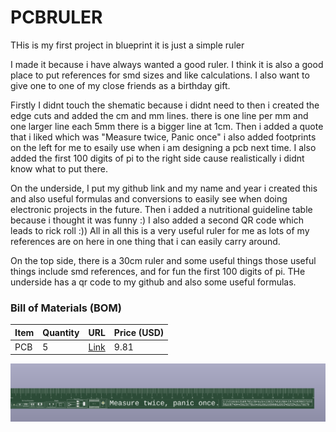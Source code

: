 # PCBRULER
 THis is my first project in blueprint it is just a simple ruler
 
 I made it because i have always wanted a good ruler. I think it is also a good place to put references for smd sizes and like calculations. I also want to give one to one of my close friends as a birthday gift.
 
 Firstly I didnt touch the shematic because i didnt need to then i created the edge cuts and added the cm and mm lines. there is one line per mm and one larger line each 5mm there is a bigger line at 1cm. Then i added a quote that i liked which was "Measure twice, Panic once" i also added footprints on the left for me to esaily use when i am designing a pcb next time. I also added the first 100 digits of pi to the right side cause realistically i didnt know what to put there. 
 
 On the underside, I put my github link and my name and year i created this and also useful formulas and conversions to easily see when doing electronic projects in the future. Then i added a nutritional guideline table because i thought it was funny :) I also added a second QR code which leads to rick roll :)) All in all this is a very useful ruler for me as lots of my references are on here in one thing that i can easily carry around. 
 
On the top side, there is a 30cm ruler and some useful things those useful things include smd references, and for fun the first 100 digits of pi. THe underside has a qr code to my github and also some useful formulas.

### Bill of Materials (BOM)

| Item | Quantity | URL | Price (USD) |
|------|---------|-----|-------------|
| PCB | 5 | [Link](https://cart.jlcpcb.com/quote?orderType=1&homeUploadNum=6f552ba165f94ad8b5276539fe3203e9&businessType=example&fileName=PCB.zipA) | 9.81 |

![Screenshot of project](SCREENSHOT.png)


